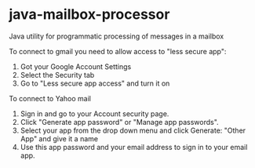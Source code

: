 # java-mailbox-processor
Java utility for programmatic processing of messages in a mailbox

To connect to gmail you need to allow access to "less secure app":
1. Got your Google Account Settings
2. Select the Security tab
3. Go to "Less secure app access" and turn it on

To connect to Yahoo mail

1. Sign in and go to your Account security page.
2. Click "Generate app password" or "Manage app passwords".
3. Select your app from the drop down menu and click Generate: "Other App" and give it a name
4. Use this app password and your email address to sign in to your email app.

